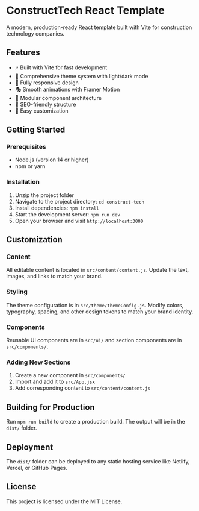# ConstructTech React Template

A modern, production-ready React template built with Vite for construction technology companies.

## Features

- ⚡ Built with Vite for fast development
- 🎨 Comprehensive theme system with light/dark mode
- 📱 Fully responsive design
- 🎭 Smooth animations with Framer Motion
- 🧩 Modular component architecture
- 🎯 SEO-friendly structure
- 🔧 Easy customization

## Getting Started

### Prerequisites

- Node.js (version 14 or higher)
- npm or yarn

### Installation

1. Unzip the project folder
2. Navigate to the project directory: `cd construct-tech`
3. Install dependencies: `npm install`
4. Start the development server: `npm run dev`
5. Open your browser and visit `http://localhost:3000`

## Customization

### Content

All editable content is located in `src/content/content.js`. Update the text, images, and links to match your brand.

### Styling

The theme configuration is in `src/theme/themeConfig.js`. Modify colors, typography, spacing, and other design tokens to match your brand identity.

### Components

Reusable UI components are in `src/ui/` and section components are in `src/components/`.

### Adding New Sections

1. Create a new component in `src/components/`
2. Import and add it to `src/App.jsx`
3. Add corresponding content to `src/content/content.js`

## Building for Production

Run `npm run build` to create a production build. The output will be in the `dist/` folder.

## Deployment

The `dist/` folder can be deployed to any static hosting service like Netlify, Vercel, or GitHub Pages.

## License

This project is licensed under the MIT License.
